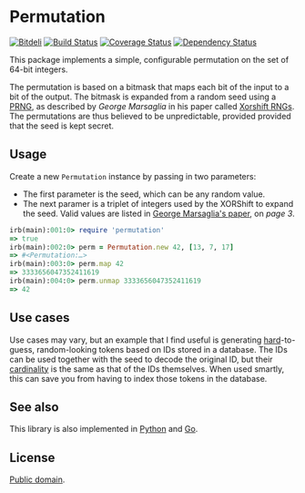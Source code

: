 # Permutation

[![Bitdeli](https://d2weczhvl823v0.cloudfront.net/attilaolah/permutation.rb/trend.png)](https://bitdeli.com/free "Bitdeli Badge")
[![Build Status](https://travis-ci.org/attilaolah/permutation.rb.png?branch=master)](https://travis-ci.org/attilaolah/permutation.rb)
[![Coverage Status](https://coveralls.io/repos/attilaolah/permutation.rb/badge.png?branch=master)](https://coveralls.io/r/attilaolah/permutation.rb)
[![Dependency Status](https://gemnasium.com/attilaolah/permutation.rb.png)](https://gemnasium.com/attilaolah/permutation.rb)

This package implements a simple, configurable permutation on the set of 64-bit
integers.

The permutation is based on a bitmask that maps each bit of the input to a bit
of the output. The bitmask is expanded from a random seed using a [PRNG][1], as
described by *George Marsaglia* in his paper called [Xorshift RNGs][2]. The
permutations are thus believed to be unpredictable, provided provided that the
seed is kept secret.

[1]: //en.wikipedia.org/wiki/Pseudorandom_number_generator
[2]: http://www.jstatsoft.org/v08/i14/paper

## Usage

Create a new `Permutation` instance by passing in two parameters:

* The first parameter is the seed, which can be any random value.
* The next paramer is a triplet of integers used by the XORShift to expand the
  seed. Valid values are listed in [George Marsaglia's paper][2], on *page 3*.

```ruby
irb(main):001:0> require 'permutation'
=> true
irb(main):002:0> perm = Permutation.new 42, [13, 7, 17]
=> #<Permutation:…>
irb(main):003:0> perm.map 42
=> 3333656047352411619
irb(main):004:0> perm.unmap 3333656047352411619
=> 42
```

## Use cases

Use cases may vary, but an example that I find useful is generating
[hard][4]-to-guess, random-looking tokens based on IDs stored in a database.
The IDs can be used together with the seed to decode the original ID, but their
[cardinality][5] is the same as that of the IDs themselves. When used smartly,
this can save you from having to index those tokens in the database.

[4]: //en.wikipedia.org/wiki/NP-hard
[5]: //en.wikipedia.org/wiki/Cardinality

## See also

This library is also implemented in [Python][7] and [Go][6].

[6]: //github.com/attilaolah/permutation.go
[7]: //github.com/attilaolah/permutation.py

## License

[Public domain][3].

[3]: //github.com/attilaolah/permutation.rb/blob/master/LICENSE
